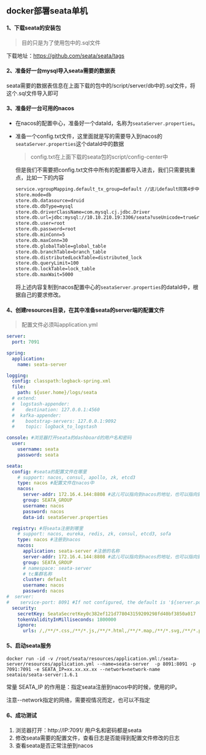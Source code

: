 ## docker部署seata单机



#### 1、下载seata的安装包

> 目的只是为了使用包中的.sql文件

下载地址：https://github.com/seata/seata/tags



#### 2、准备好一台mysql导入seata需要的数据表

seata需要的数据表信息在上面下载的包中的/script/server/db中的.sql文件，将这个.sql文件导入即可



#### 3、准备好一台可用的nacos

- 在nacos的配置中心，准备好一个dataId，名称为`seataServer.properties`。

- 准备一个config.txt文件，这里面就是写的需要导入到nacos的`seataServer.properties`这个dataId中的数据

  > config.txt在上面下载的seata包的script/config-center中

  但是我们不需要把config.txt文件中所有的配置都导入进去，我们只需要挑重点，比如一下的内容

  ```txt
  service.vgroupMapping.default_tx_group=default //这儿default同第4步中配置文件的registry中的cluster的值,my_test_tx_group同客户端集成seate.tx-service-group的值
  store.mode=db
  store.db.datasource=druid
  store.db.dbType=mysql
  store.db.driverClassName=com.mysql.cj.jdbc.Driver
  store.db.url=jdbc:mysql://10.10.210.19:3306/seata?useUnicode=true&rewriteBatchedStatements=true
  store.db.user=root
  store.db.password=root
  store.db.minConn=5
  store.db.maxConn=30
  store.db.globalTable=global_table
  store.db.branchTable=branch_table
  store.db.distributedLockTable=distributed_lock
  store.db.queryLimit=100
  store.db.lockTable=lock_table
  store.db.maxWait=5000
  ```

  将上述内容复制到nacos配置中心的`seataServer.properties`的dataId中，根据自己的要求修改。



#### 4、创建resources目录，在其中准备seata的server端的配置文件

> 配置文件必须叫application.yml

```yaml
server:
  port: 7091

spring:
  application:
    name: seata-server

logging:
  config: classpath:logback-spring.xml
  file:
    path: ${user.home}/logs/seata
  # extend:
  #  logstash-appender:
  #    destination: 127.0.0.1:4560
  #  kafka-appender:
  #    bootstrap-servers: 127.0.0.1:9092
  #    topic: logback_to_logstash

console: #浏览器打开seata的dashboard的用户名和密码
  user:
    username: seata
    password: seata

seata:
  config: #seata的配置文件在哪里
    # support: nacos, consul, apollo, zk, etcd3
    type: nacos #配置文件在nacos中
    nacos:
      server-addr: 172.16.4.144:8808 #这儿可以指向到nacos的地址，也可以指向到nacos的上层nginx的地址，端口是8808端口是nginx反向代理nacos8848端口端口。
      group: SEATA_GROUP
      username: nacos
      password: nacos
      data-id: seataServer.properties

  registry: #将seata注册到哪里
    # support: nacos, eureka, redis, zk, consul, etcd3, sofa
    type: nacos #注册到nacos
    nacos:
      application: seata-server #注册的名称
      server-addr: 172.16.4.144:8808 #这儿可以指向到nacos的地址，也可以指向到nacos的上层nginx的地址，端口是8808端口是nginx反向代理nacos8848端口端口。
      group: SEATA_GROUP
      # namespace: seata-server
      # tc集群名称
      cluster: default
      username: nacos
      password: nacos
#  server:
#    service-port: 8091 #If not configured, the default is '${server.port} + 1000'
  security:
    secretKey: SeataSecretKey0c382ef121d778043159209298fd40bf3850a017
    tokenValidityInMilliseconds: 1800000
    ignore:
      urls: /,/**/*.css,/**/*.js,/**/*.html,/**/*.map,/**/*.svg,/**/*.png,/**/*.ico,/console-fe/public/**,/api/v1/auth/login
```



#### 5、启动seata服务

```shell
docker run -id -v /root/seata/resources/application.yml:/seata-server/resources/application.yml --name=seata-server  -p 8091:8091 -p 7091:7091 -e SEATA_IP=xx.xx.xx.xx --network=network-name seataio/seata-server:1.6.1
```

常量 SEATA_IP 的作用是：指定seata注册到nacos中的时候，使用的IP。

注意--network指定的网络，需要视情况而定，也可以不指定



#### 6、成功测试

1. 浏览器打开：http://IP:7091/ 用户名和密码都是seata
2. 修改seata需要的配置文件，查看日志是否能得到配置文件修改的日志
3. 查看seata是否正常注册到nacos

